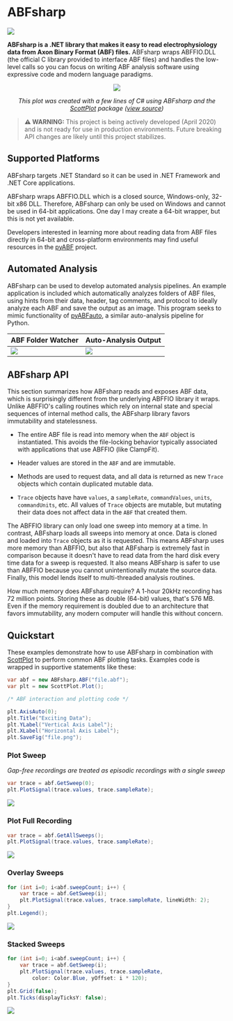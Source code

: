 # ABFsharp
[![](https://img.shields.io/azure-devops/build/swharden/swharden/5?label=Build&logo=azure%20pipelines)](https://dev.azure.com/swharden/swharden/_build/latest?definitionId=5&branchName=master)

**ABFsharp is a .NET library that makes it easy to read electrophysiology data from Axon Binary Format (ABF) files.** ABFsharp wraps ABFFIO.DLL (the official C library provided to interface ABF files) and handles the low-level calls so you can focus on writing ABF analysis software using expressive code and modern language paradigms.

<div align="center">

![](dev/graphics/Test_Plot_3D.png)

_This plot was created with a few lines of C# using ABFsharp and the [ScottPlot](http://swharden.com/scottplot/) package ([view source](https://github.com/swharden/ABFsharp/blob/28526f3551576ea2aec4882f1ffda8c7744656b0/src/ABFsharp.Tests/Plot.cs#L138-L150))_

</div>

> **⚠️ WARNING:** This project is being actively developed (April 2020) and is not ready for use in production environments. Future breaking API changes are likely until this project stabilizes.

## Supported Platforms

ABFsharp targets .NET Standard so it can be used in .NET Framework and .NET Core applications.

ABFsharp wraps ABFFIO.DLL which is a closed source, Windows-only, 32-bit x86 DLL. Therefore, ABFsharp can only be used on Windows and cannot be used in 64-bit applications. One day I may create a 64-bit wrapper, but this is not yet available.

Developers interested in learning more about reading data from ABF files directly in 64-bit and cross-platform environments may find useful resources in the [pyABF](https://github.com/swharden/pyABF) project.

## Automated Analysis

ABFsharp can be used to develop automated analysis pipelines. An example application is included which automatically analyzes folders of ABF files, using hints from their data, header, tag comments, and protocol to ideally analyze each ABF and save the output as an image. This program seeks to mimic functionality of [pyABFauto](https://github.com/swharden/pyABFauto), a similar auto-analysis pipeline for Python.

ABF Folder Watcher | Auto-Analysis Output
---|---
![](dev/graphics/auto-analyzer.png)|![](dev/graphics/auto-output.png)

## ABFsharp API

This section summarizes how ABFsharp reads and exposes ABF data, which is surprisingly different from the underlying ABFFIO library it wraps. Unlike ABFFIO's calling routines which rely on internal state and special sequences of internal method calls, the ABFsharp library favors immutability and statelessness.

* The entire ABF file is read into memory when the `ABF` object is instantiated. This avoids the file-locking behavior typically associated with applications that use ABFFIO (like ClampFit).

* Header values are stored in the `ABF` and are immutable.

* Methods are used to request data, and all data is returned as new `Trace` objects which contain duplicated mutable data.

* `Trace` objects have have `values`, a `sampleRate`, `commandValues`, `units`, `commandUnits`, etc. All values of `Trace` objects are mutable, but mutating their data does not affect data in the `ABF` that created them.

The ABFFIO library can only load one sweep into memory at a time. In contrast, ABFsharp loads all sweeps into memory at once. Data is cloned and loaded into `Trace` objects as it is requested. This means ABFsharp uses more memory than ABFFIO, but also that ABFsharp is extremely fast in comparison because it doesn't have to read data from the hard disk every time data for a sweep is requested. It also means ABFsharp is safer to use than ABFFIO because you cannot unintentionally mutate the source data. Finally, this model lends itself to multi-threaded analysis routines.

How much memory does ABFsharp require? A 1-hour 20kHz recording has 72 million points. Storing these as double (64-bit) values, that's 576 MB. Even if the memory requirement is doubled due to an architecture that favors immutability, any modern computer will handle this without concern.

## Quickstart

These examples demonstrate how to use ABFsharp in combination with [ScottPlot](http://swharden.com/scottplot/) to perform common ABF plotting tasks. Examples code is wrapped in supportive statements like these:

```cs
var abf = new ABFsharp.ABF("file.abf");
var plt = new ScottPlot.Plot();

/* ABF interaction and plotting code */

plt.AxisAuto(0);
plt.Title("Exciting Data");
plt.YLabel("Vertical Axis Label");
plt.XLabel("Horizontal Axis Label");
plt.SaveFig("file.png");
```

### Plot Sweep

_Gap-free recordings are treated as episodic recordings with a single sweep_

```cs
var trace = abf.GetSweep(0);
plt.PlotSignal(trace.values, trace.sampleRate);
```

![](dev/graphics/Test_Plot_FirstSweep.png)

### Plot Full Recording

```cs
var trace = abf.GetAllSweeps();
plt.PlotSignal(trace.values, trace.sampleRate);
```

![](dev/graphics/Test_Plot_FullRecording.png)

### Overlay Sweeps
```cs
for (int i=0; i<abf.sweepCount; i++) {
    var trace = abf.GetSweep(i);
    plt.PlotSignal(trace.values, trace.sampleRate, lineWidth: 2);
}
plt.Legend();
```

![](dev/graphics/Test_Plot_Overlay.png)

### Stacked Sweeps
```cs
for (int i=0; i<abf.sweepCount; i++) {
    var trace = abf.GetSweep(i);
    plt.PlotSignal(trace.values, trace.sampleRate,
        color: Color.Blue, yOffset: i * 120);
}
plt.Grid(false);
plt.Ticks(displayTicksY: false);
```

![](dev/graphics/Test_Plot_Stacked.png)